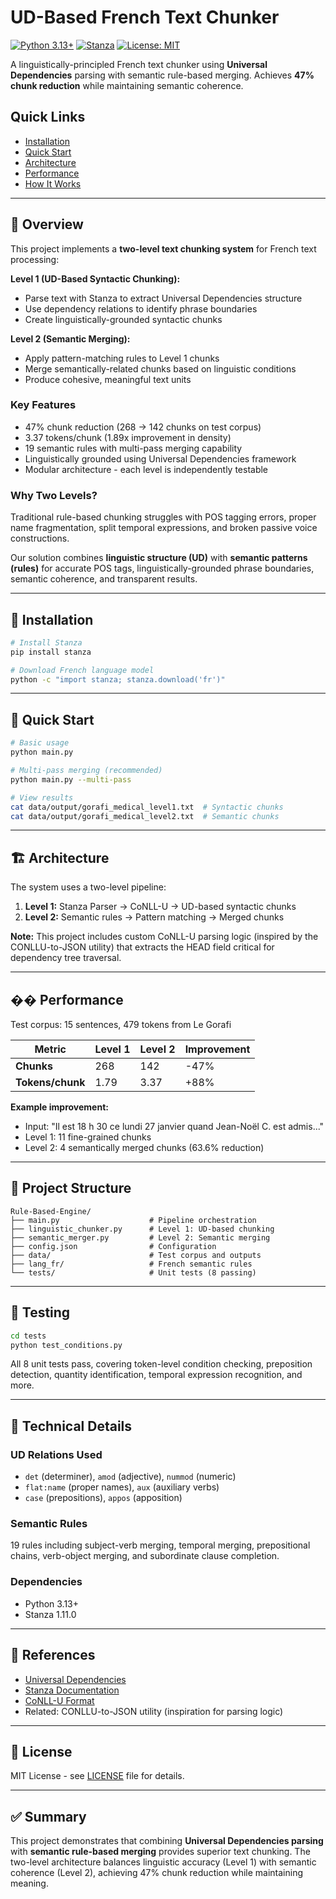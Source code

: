 # UD-Based French Text Chunker

[![Python 3.13+](https://img.shields.io/badge/python-3.13+-blue.svg)](https://www.python.org/downloads/)
[![Stanza](https://img.shields.io/badge/stanza-1.11.0-green.svg)](https://stanfordnlp.github.io/stanza/)
[![License: MIT](https://img.shields.io/badge/License-MIT-yellow.svg)](LICENSE)

A linguistically-principled French text chunker using **Universal Dependencies** parsing with semantic rule-based merging. Achieves **47% chunk reduction** while maintaining semantic coherence.

## Quick Links

- [Installation](#-installation)
- [Quick Start](#-quick-start)
- [Architecture](#️-architecture)
- [Performance](#-performance)
- [How It Works](#-how-it-works)

---

## 🎯 Overview

This project implements a **two-level text chunking system** for French text processing:

**Level 1 (UD-Based Syntactic Chunking):**
- Parse text with Stanza to extract Universal Dependencies structure
- Use dependency relations to identify phrase boundaries
- Create linguistically-grounded syntactic chunks

**Level 2 (Semantic Merging):**
- Apply pattern-matching rules to Level 1 chunks
- Merge semantically-related chunks based on linguistic conditions
- Produce cohesive, meaningful text units

### Key Features

- 47% chunk reduction (268 → 142 chunks on test corpus)
- 3.37 tokens/chunk (1.89x improvement in density)
- 19 semantic rules with multi-pass merging capability
- Linguistically grounded using Universal Dependencies framework
- Modular architecture - each level is independently testable

### Why Two Levels?

Traditional rule-based chunking struggles with POS tagging errors, proper name fragmentation, split temporal expressions, and broken passive voice constructions.

Our solution combines **linguistic structure (UD)** with **semantic patterns (rules)** for accurate POS tags, linguistically-grounded phrase boundaries, semantic coherence, and transparent results.

---

## 🔧 Installation

```bash
# Install Stanza
pip install stanza

# Download French language model
python -c "import stanza; stanza.download('fr')"
```

---

## 🚀 Quick Start

```bash
# Basic usage
python main.py

# Multi-pass merging (recommended)
python main.py --multi-pass

# View results
cat data/output/gorafi_medical_level1.txt  # Syntactic chunks
cat data/output/gorafi_medical_level2.txt  # Semantic chunks
```

---

## 🏗️ Architecture

The system uses a two-level pipeline:

1. **Level 1:** Stanza Parser → CoNLL-U → UD-based syntactic chunks
2. **Level 2:** Semantic rules → Pattern matching → Merged chunks

**Note:** This project includes custom CoNLL-U parsing logic (inspired by the CONLLU-to-JSON utility) that extracts the HEAD field critical for dependency tree traversal.

---

## �� Performance

Test corpus: 15 sentences, 479 tokens from Le Gorafi

| Metric | Level 1 | Level 2 | Improvement |
|--------|---------|---------|-------------|
| **Chunks** | 268 | 142 | -47% |
| **Tokens/chunk** | 1.79 | 3.37 | +88% |

**Example improvement:**
- Input: "Il est 18 h 30 ce lundi 27 janvier quand Jean-Noël C. est admis..."
- Level 1: 11 fine-grained chunks
- Level 2: 4 semantically merged chunks (63.6% reduction)

---

## 📁 Project Structure

```
Rule-Based-Engine/
├── main.py                    # Pipeline orchestration
├── linguistic_chunker.py      # Level 1: UD-based chunking
├── semantic_merger.py         # Level 2: Semantic merging
├── config.json                # Configuration
├── data/                      # Test corpus and outputs
├── lang_fr/                   # French semantic rules
└── tests/                     # Unit tests (8 passing)
```

---

## 🧪 Testing

```bash
cd tests
python test_conditions.py
```

All 8 unit tests pass, covering token-level condition checking, preposition detection, quantity identification, temporal expression recognition, and more.

---

## 🔬 Technical Details

### UD Relations Used
- `det` (determiner), `amod` (adjective), `nummod` (numeric)
- `flat:name` (proper names), `aux` (auxiliary verbs)
- `case` (prepositions), `appos` (apposition)

### Semantic Rules
19 rules including subject-verb merging, temporal merging, prepositional chains, verb-object merging, and subordinate clause completion.

### Dependencies
- Python 3.13+
- Stanza 1.11.0

---

## 📖 References

- [Universal Dependencies](https://universaldependencies.org/)
- [Stanza Documentation](https://stanfordnlp.github.io/stanza/)
- [CoNLL-U Format](https://universaldependencies.org/format.html)
- Related: CONLLU-to-JSON utility (inspiration for parsing logic)

---

## 📄 License

MIT License - see [LICENSE](LICENSE) file for details.

---

## ✅ Summary

This project demonstrates that combining **Universal Dependencies parsing** with **semantic rule-based merging** provides superior text chunking. The two-level architecture balances linguistic accuracy (Level 1) with semantic coherence (Level 2), achieving 47% chunk reduction while maintaining meaning.
